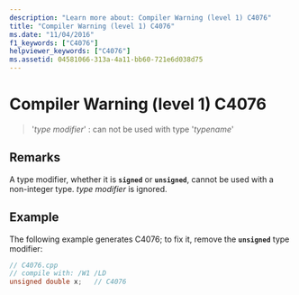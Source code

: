 ```yaml
---
description: "Learn more about: Compiler Warning (level 1) C4076"
title: "Compiler Warning (level 1) C4076"
ms.date: "11/04/2016"
f1_keywords: ["C4076"]
helpviewer_keywords: ["C4076"]
ms.assetid: 04581066-313a-4a11-bb60-721e6d038d75
---
```

# Compiler Warning (level 1) C4076

> '*type modifier*' : can not be used with type '*typename*'

## Remarks

A type modifier, whether it is **`signed`** or **`unsigned`**, cannot be used with a non-integer type. *type modifier* is ignored.

## Example

The following example generates C4076; to fix it, remove the **`unsigned`** type modifier:

```cpp
// C4076.cpp
// compile with: /W1 /LD
unsigned double x;   // C4076
```
